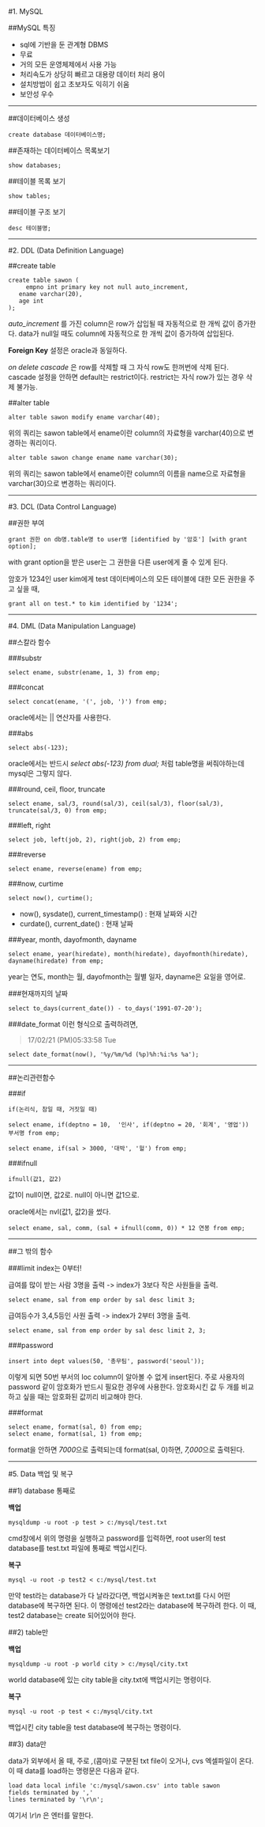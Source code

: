 #1. MySQL

##MySQL 특징

- sql에 기반을 둔 관계형 DBMS
- 무료
- 거의 모든 운영체제에서 사용 가능
- 처리속도가 상당히 빠르고 대용량 데이터 처리 용이
- 설치방법이 쉽고 초보자도 익히기 쉬움
- 보안성 우수

---------------------------

##데이터베이스 생성

    create database 데이터베이스명;

##존재하는 데이터베이스 목록보기

    show databases;

##테이블 목록 보기

    show tables;

##테이블 구조 보기

    desc 테이블명;

--------------------------

#2. DDL (Data Definition Language)

##create table

    create table sawon (
	     empno int primary key not null auto_increment,
       ename varchar(20),
       age int
    );

*auto_increment* 를 가진 column은 row가 삽입될 때 자동적으로 한 개씩 값이 증가한다. data가 null일 때도 column에 자동적으로 한 개씩 값이 증가하여 삽입된다.

**Foreign Key** 설정은 oracle과 동일하다.

*on delete cascade* 은 row를 삭제할 때 그 자식 row도 한꺼번에 삭제 된다. cascade 설정을 안하면 default는 restrict이다. restrict는 자식 row가 있는 경우 삭제 불가능.

##alter table

    alter table sawon modify ename varchar(40);

위의 쿼리는 sawon table에서 ename이란 column의 자료형을 varchar(40)으로 변경하는 쿼리이다.

    alter table sawon change ename name varchar(30);

위의 쿼리는 sawon table에서 ename이란 column의 이름을 name으로 자료형을 varchar(30)으로 변경하는 쿼리이다.

-------------------------

#3. DCL (Data Control Language)

##권한 부여

    grant 권한 on db명.table명 to user명 [identified by '암호'] [with grant option];

with grant option을 받은 user는 그 권한을 다른 user에게 줄 수 있게 된다.


암호가 1234인 user kim에게 test 데이터베이스의 모든 테이블에 대한 모든 권한을 주고 싶을 때,

    grant all on test.* to kim identified by '1234';


-------------------------------

#4. DML (Data Manipulation Language)

##스칼라 함수

###substr

    select ename, substr(ename, 1, 3) from emp;


###concat

    select concat(ename, '(', job, ')') from emp;

oracle에서는 || 연산자를 사용한다.


###abs

    select abs(-123);

oracle에서는 반드시 *select abs(-123) from dual;* 처럼 table명을 써줘야하는데 mysql은 그렇지 않다.


###round, ceil, floor, truncate

    select ename, sal/3, round(sal/3), ceil(sal/3), floor(sal/3), truncate(sal/3, 0) from emp;


###left, right

    select job, left(job, 2), right(job, 2) from emp;


###reverse

    select ename, reverse(ename) from emp;


###now, curtime

    select now(), curtime();

- now(), sysdate(), current_timestamp() : 현재 날짜와 시간
- curdate(), current_date() : 현재 날짜


###year, month, dayofmonth, dayname

    select ename, year(hiredate), month(hiredate), dayofmonth(hiredate), dayname(hiredate) from emp;

year는 연도, month는 월, dayofmonth는 월별 일자, dayname은 요일을 영어로.


###현재까지의 날짜

    select to_days(current_date()) - to_days('1991-07-20');


###date_format
이런 형식으로 출력하려면,
>17/02/21 (PM)05:33:58 Tue

    select date_format(now(), '%y/%m/%d (%p)%h:%i:%s %a');


------------------------------------

##논리관련함수

###if

    if(논리식, 참일 때, 거짓일 때)

    select ename, if(deptno = 10,  '인사', if(deptno = 20, '회계', '영업')) 부서명 from emp;

    select ename, if(sal > 3000, '대박', '헐') from emp;


###ifnull

    ifnull(값1, 값2)

값1이 null이면, 값2로. null이 아니면 값1으로.

oracle에서는 nvl(값1, 값2)을 썼다.

    select ename, sal, comm, (sal + ifnull(comm, 0)) * 12 연봉 from emp;


-------------------------

##그 밖의 함수

###limit
index는 0부터!

급여를 많이 받는 사람 3명을 출력 -> index가 3보다 작은 사원들을 출력.

    select ename, sal from emp order by sal desc limit 3;


급여등수가 3,4,5등인 사원 출력 -> index가 2부터 3명을 출력.

    select ename, sal from emp order by sal desc limit 2, 3;


###password

    insert into dept values(50, '총무팀', password('seoul'));

이렇게 되면 50번 부서의 loc column이 알아볼 수 없게 insert된다. 주로 사용자의 password 같이 암호화가 반드시 필요한 경우에 사용한다. 암호화시킨 값 두 개를 비교하고 싶을 때는 암호화된 값끼리 비교해야 한다.


###format

    select ename, format(sal, 0) from emp;
    select ename, format(sal, 1) from emp;

format을 안하면 *7000*으로 출력되는데 format(sal, 0)하면, *7,000*으로 출력된다.


------------------------------------

#5. Data 백업 및 복구

##1) database 통째로

**백업**

    mysqldump -u root -p test > c:/mysql/test.txt

cmd창에서 위의 명령을 실행하고 password를 입력하면, root user의 test database를 test.txt 파일에 통째로 백업시킨다.


**복구**

    mysql -u root -p test2 < c:/mysql/test.txt

만약 test라는 database가 다 날라갔다면, 백업시켜놓은 text.txt를 다시 어떤 database에 복구하면 된다. 이 명령에선 test2라는 database에 복구하려 한다. 이 때, test2 database는 create 되어있어야 한다.


##2) table만

**백업**

    mysqldump -u root -p world city > c:/mysql/city.txt

world database에 있는 city table을 city.txt에 백업시키는 명령이다.


**복구**

    mysql -u root -p test < c:/mysql/city.txt

백업시킨 city table을 test database에 복구하는 명령이다.


##3) data만

data가 외부에서 올 때, 주로 *,*(콤마)로 구분된 txt file이 오거나, cvs 엑셀파일이 온다. 이 때 data를 load하는 명령문은 다음과 같다.

    load data local infile 'c:/mysql/sawon.csv' into table sawon
    fields terminated by ','
    lines terminated by '\r\n';

여기서 *\r\n* 은 엔터를 말한다.
